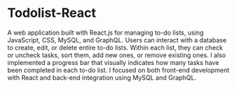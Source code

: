 # Todolist-React
A web application built with React.js for managing to-do lists, using JavaScript, CSS, MySQL, and GraphQL. Users can interact with a database to create, edit, or delete entire to-do lists. Within each list, they can check or uncheck tasks, sort them, add new ones, or remove existing ones. I also implemented a progress bar that visually indicates how many tasks have been completed in each to-do list. I focused on both front-end development with React and back-end integration using MySQL and GraphQL.

